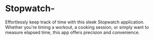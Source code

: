 # Stopwatch-
Effortlessly keep track of time with this sleek Stopwatch application. Whether you're timing a workout, a cooking session, or simply want to measure elapsed time, this app offers precision and convenience.
